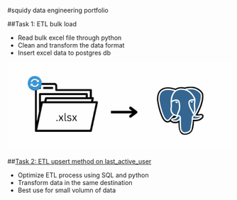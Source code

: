 #squidy
data engineering portfolio


##Task 1: ETL bulk load 
- Read bulk excel file through python
- Clean and transform the data format
- Insert excel data to postgres db


![Target source and its destination](P1.png)

##[Task 2: ETL upsert method on last_active_user](https://github.com/lhhorng/ETL_upsert_method)
- Optimize ETL process using SQL and python
- Transform data in the same destination
- Best use for small volumn of data


